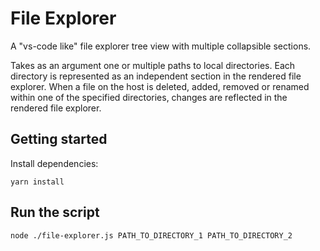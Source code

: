 # File Explorer

A "vs-code like" file explorer tree view with multiple collapsible sections.

Takes as an argument one or multiple paths to local directories. Each directory is represented as an independent section in the rendered file explorer. When a file on the host is deleted, added, removed or renamed within one of the specified directories, changes are reflected in the rendered file explorer.

## Getting started

Install dependencies:

```
yarn install
```

## Run the script

```
node ./file-explorer.js PATH_TO_DIRECTORY_1 PATH_TO_DIRECTORY_2
```
